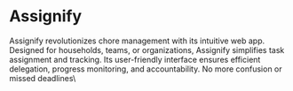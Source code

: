 # Assignify
Assignify revolutionizes chore management with its intuitive web app. Designed for households, teams, or organizations, Assignify simplifies task assignment and tracking. Its user-friendly interface ensures efficient delegation, progress monitoring, and accountability. No more confusion or missed deadlines\
